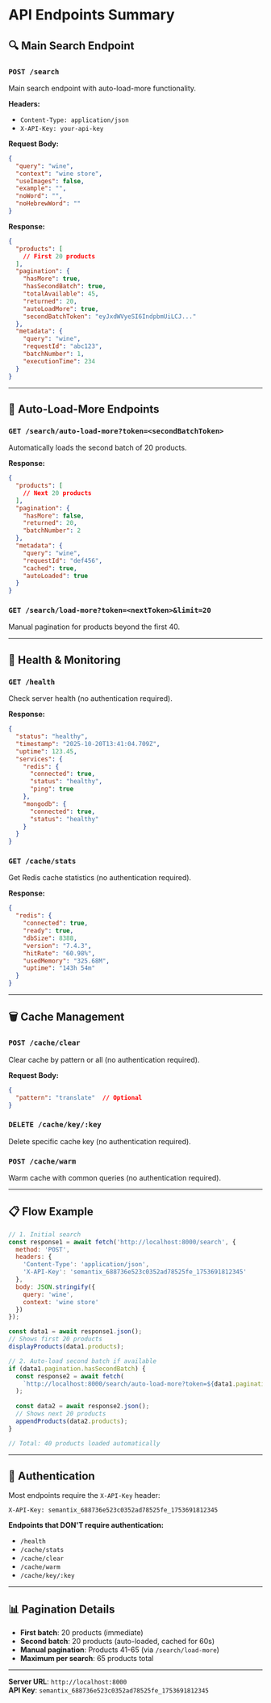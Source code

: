 # API Endpoints Summary

## 🔍 **Main Search Endpoint**

### `POST /search`
Main search endpoint with auto-load-more functionality.

**Headers:**
- `Content-Type: application/json`
- `X-API-Key: your-api-key`

**Request Body:**
```json
{
  "query": "wine",
  "context": "wine store",
  "useImages": false,
  "example": "",
  "noWord": "",
  "noHebrewWord": ""
}
```

**Response:**
```json
{
  "products": [
    // First 20 products
  ],
  "pagination": {
    "hasMore": true,
    "hasSecondBatch": true,
    "totalAvailable": 45,
    "returned": 20,
    "autoLoadMore": true,
    "secondBatchToken": "eyJxdWVyeSI6IndpbmUiLCJ..."
  },
  "metadata": {
    "query": "wine",
    "requestId": "abc123",
    "batchNumber": 1,
    "executionTime": 234
  }
}
```

---

## 🔄 **Auto-Load-More Endpoints**

### `GET /search/auto-load-more?token=<secondBatchToken>`
Automatically loads the second batch of 20 products.

**Response:**
```json
{
  "products": [
    // Next 20 products
  ],
  "pagination": {
    "hasMore": false,
    "returned": 20,
    "batchNumber": 2
  },
  "metadata": {
    "query": "wine",
    "requestId": "def456",
    "cached": true,
    "autoLoaded": true
  }
}
```

### `GET /search/load-more?token=<nextToken>&limit=20`
Manual pagination for products beyond the first 40.

---

## 💊 **Health & Monitoring**

### `GET /health`
Check server health (no authentication required).

**Response:**
```json
{
  "status": "healthy",
  "timestamp": "2025-10-20T13:41:04.709Z",
  "uptime": 123.45,
  "services": {
    "redis": {
      "connected": true,
      "status": "healthy",
      "ping": true
    },
    "mongodb": {
      "connected": true,
      "status": "healthy"
    }
  }
}
```

### `GET /cache/stats`
Get Redis cache statistics (no authentication required).

**Response:**
```json
{
  "redis": {
    "connected": true,
    "ready": true,
    "dbSize": 8388,
    "version": "7.4.3",
    "hitRate": "60.98%",
    "usedMemory": "325.68M",
    "uptime": "143h 54m"
  }
}
```

---

## 🗑️ **Cache Management**

### `POST /cache/clear`
Clear cache by pattern or all (no authentication required).

**Request Body:**
```json
{
  "pattern": "translate"  // Optional
}
```

### `DELETE /cache/key/:key`
Delete specific cache key (no authentication required).

### `POST /cache/warm`
Warm cache with common queries (no authentication required).

---

## 📋 **Flow Example**

```javascript
// 1. Initial search
const response1 = await fetch('http://localhost:8000/search', {
  method: 'POST',
  headers: {
    'Content-Type': 'application/json',
    'X-API-Key': 'semantix_688736e523c0352ad78525fe_1753691812345'
  },
  body: JSON.stringify({
    query: 'wine',
    context: 'wine store'
  })
});

const data1 = await response1.json();
// Shows first 20 products
displayProducts(data1.products);

// 2. Auto-load second batch if available
if (data1.pagination.hasSecondBatch) {
  const response2 = await fetch(
    `http://localhost:8000/search/auto-load-more?token=${data1.pagination.secondBatchToken}`
  );
  
  const data2 = await response2.json();
  // Shows next 20 products
  appendProducts(data2.products);
}

// Total: 40 products loaded automatically
```

---

## 🔑 **Authentication**

Most endpoints require the `X-API-Key` header:
```
X-API-Key: semantix_688736e523c0352ad78525fe_1753691812345
```

**Endpoints that DON'T require authentication:**
- `/health`
- `/cache/stats`
- `/cache/clear`
- `/cache/warm`
- `/cache/key/:key`

---

## 📊 **Pagination Details**

- **First batch**: 20 products (immediate)
- **Second batch**: 20 products (auto-loaded, cached for 60s)
- **Manual pagination**: Products 41-65 (via `/search/load-more`)
- **Maximum per search**: 65 products total

---

**Server URL**: `http://localhost:8000`  
**API Key**: `semantix_688736e523c0352ad78525fe_1753691812345`

